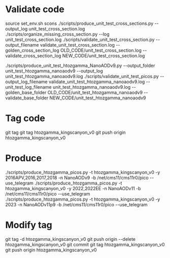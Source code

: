 # Validate code
source set_env.sh
scons
./scripts/produce_unit_test_cross_sections.py --output_log unit_test_cross_section.log
./scripts/organize_missing_cross_section.py --log unit_test_cross_section.log
./scripts/validate_unit_test_cross_section.py --output_filename validate_unit_test_cross_section.log --golden_cross_section_log OLD_CODE/unit_test_cross_section.log --validate_cross_section_log NEW_CODE/unit_test_cross_section.log

./scripts/produce_unit_test_htozgamma_NanoAODv9.py --output_folder unit_test_htozgamma_nanoaodv9 --output_log unit_test_htozgamma_nanoaodv9.log
./scripts/validate_unit_test_picos.py --output_log_filename validate_unit_test_htozgamma_nanoaodv9.log --unit_test_log_filename unit_test_htozgamma_nanoaodv9.log --golden_base_folder OLD_CODE/unit_test_htozgamma_nanoaodv9 --validate_base_folder NEW_CODE/unit_test_htozgamma_nanoaodv9

# Tag code
git tag
git tag htozgamma_kingscanyon_v0
git push origin htozgamma_kingscanyon_v0

# Produce
./scripts/produce_htozgamma_picos.py -t htozgamma_kingscanyon_v0 -y 2016APV,2016,2017,2018 -n NanoAODv9 -b /net/cms11/cms11r0/pico --use_telegram
./scripts/produce_htozgamma_picos.py -t htozgamma_kingscanyon_v0 -y 2022,2022EE -n NanoAODv11 -b /net/cms11/cms11r0/pico --use_telegram
./scripts/produce_htozgamma_picos.py -t htozgamma_kingscanyon_v0 -y 2023 -n NanoAODv11p9 -b /net/cms11/cms11r0/pico --use_telegram

# Modify tag
git tag -d htozgamma_kingscanyon_v0
git push origin --delete htozgamma_kingscanyon_v0
git commit
git tag htozgamma_kingscanyon_v0
git push origin htozgamma_kingscanyon_v0
